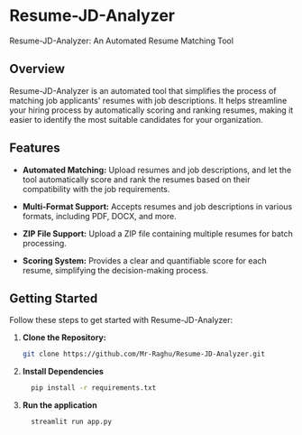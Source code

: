 # Resume-JD-Analyzer
Resume-JD-Analyzer: An Automated Resume Matching Tool

## Overview
Resume-JD-Analyzer is an automated tool that simplifies the process of matching job applicants' resumes with job descriptions. It helps streamline your hiring process by automatically scoring and ranking resumes, making it easier to identify the most suitable candidates for your organization.

## Features
- **Automated Matching:** Upload resumes and job descriptions, and let the tool automatically score and rank the resumes based on their compatibility with the job requirements.

- **Multi-Format Support:** Accepts resumes and job descriptions in various formats, including PDF, DOCX, and more.

- **ZIP File Support:** Upload a ZIP file containing multiple resumes for batch processing.

- **Scoring System:** Provides a clear and quantifiable score for each resume, simplifying the decision-making process.

## Getting Started
Follow these steps to get started with Resume-JD-Analyzer:

1. **Clone the Repository:**
   ```bash
   git clone https://github.com/Mr-Raghu/Resume-JD-Analyzer.git
2. **Install Dependencies**
    ```bash
      pip install -r requirements.txt

3. **Run the application**
   ```bash
     streamlit run app.py
  
